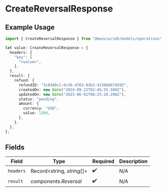# CreateReversalResponse

## Example Usage

```typescript
import { CreateReversalResponse } from "@moovio/sdk/models/operations";

let value: CreateReversalResponse = {
  headers: {
    "key": [
      "<value>",
    ],
  },
  result: {
    refund: {
      refundID: "3c03d0c1-dc36-4763-93b2-4130b6674593",
      createdOn: new Date("2024-09-22T02:45:55.509Z"),
      updatedOn: new Date("2023-06-01T08:25:28.208Z"),
      status: "pending",
      amount: {
        currency: "USD",
        value: 1204,
      },
    },
  },
};
```

## Fields

| Field                      | Type                       | Required                   | Description                |
| -------------------------- | -------------------------- | -------------------------- | -------------------------- |
| `headers`                  | Record<string, *string*[]> | :heavy_check_mark:         | N/A                        |
| `result`                   | *components.Reversal*      | :heavy_check_mark:         | N/A                        |